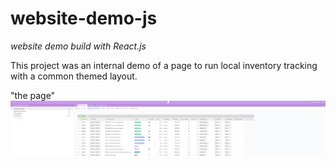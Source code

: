 # website-demo-js
*website demo build with React.js*

This project was an internal demo of a page to run local inventory tracking with a common themed layout.

"the page"
![the example page](https://github.com/popCoffee/website-demo-js/blob/main/inventory_pge.PNG)
